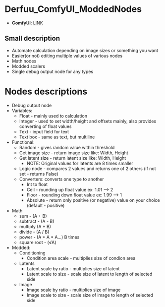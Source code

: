 # Derfuu_ComfyUI_ModdedNodes

- **ComfyUI**: [LINK](https://github.com/comfyanonymous/ComfyUI)

## Small description
- Automate calculation depending on image sizes or something you want
- Easier(or not) editing multiple values of various nodes
- Math nodes
- Modded scalers
- Single debug output node for any types 

# Nodes descriptions
- Debug output node
- Variables:
  - Float - mainly used to calculation
  - Integer - used to set width/height and offsets mainly, also provides converting of float values
  - Text - input field for text
  - Text box - same as text, but multiline
- Functional:
  - Random - gives random value within threshold
  - Get image size - return image size like: Width, Height
  - Get latent size - return latent size like: Width, Height
    - NOTE: Original values for latents are 8 times smaller
  - Logic node - compares 2 values and returns one of 2 others (if not set - returns False)
  - Converters: converts one type to another
    - Int to float
    - Ceil - rounding up float value ex: 1.01 --> 2
    - Floor - rounding down float value ex: 1.99 --> 1
    - Absolute - return only positive (or negative) value on your choice (default - positive)
- Math
  - sum - (A + B)
  - subtract - (A - B)
  - multiply (A * B)
  - divide - (A / B)
  - power - (A * A * A...) B times
  - square root - (√A)
- Modded:
  - Conditioning
    - Condition area scale - multiplies size of condion area
  - Latents
    - Latent scale by ratio - multiplies size of latent
    - Latent scale to size - scale size of latent to length of selected side
  - Image
    - Image scale by ratio - multiplies size of image
    - Image scale to size - scale size of image to length of selected side
